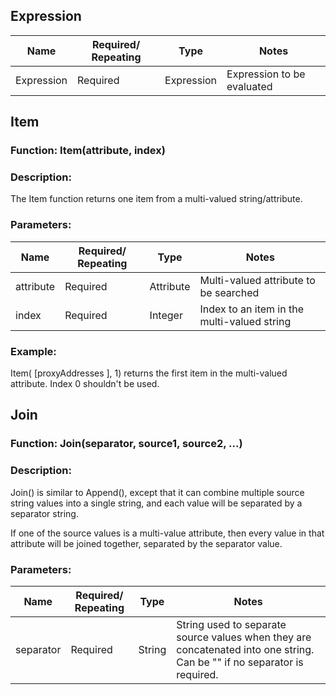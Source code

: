 ## Expression

| Name        | Required/ Repeating | Type        | Notes                    |
|-------------|---------------------|-------------|--------------------------|
| Expression  | Required            | Expression  | Expression to be evaluated|

## Item

### Function: Item(attribute, index)

### Description:
The Item function returns one item from a multi-valued string/attribute.

### Parameters:

| Name      | Required/ Repeating | Type      | Notes                                 |
|-----------|---------------------|-----------|---------------------------------------|
| attribute | Required            | Attribute | Multi-valued attribute to be searched |
| index     | Required            | Integer   | Index to an item in the multi-valued string |

### Example:
Item( [proxyAddresses ], 1) returns the first item in the multi-valued attribute. Index 0 shouldn't be used.

## Join

### Function: Join(separator, source1, source2, ...)

### Description:
Join() is similar to Append(), except that it can combine multiple source string values into a single string, and each value will be separated by a separator string.

If one of the source values is a multi-value attribute, then every value in that attribute will be joined together, separated by the separator value.

### Parameters:

| Name      | Required/ Repeating | Type   | Notes                                                                               |
|-----------|---------------------|--------|-------------------------------------------------------------------------------------|
| separator | Required            | String | String used to separate source values when they are concatenated into one string. Can be "" if no separator is required.